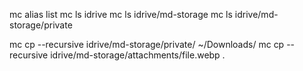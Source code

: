 mc alias list
mc ls idrive
mc ls idrive/md-storage
mc ls idrive/md-storage/private

mc cp --recursive idrive/md-storage/private/ ~/Downloads/
mc cp --recursive idrive/md-storage/attachments/file.webp .
